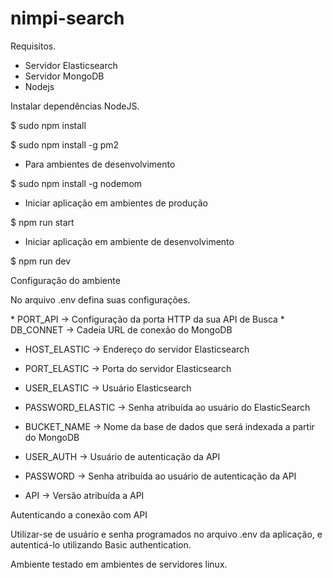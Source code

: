 # nimpi-search

Requisitos.
  * Servidor Elasticsearch
  * Servidor MongoDB
  * Nodejs

Instalar dependências NodeJS.
<p>$ sudo npm install
<p>$ sudo npm install -g pm2

* Para ambientes de desenvolvimento
<p>$ sudo npm install -g nodemom

* Iniciar aplicação em ambientes de produção
<p>$ npm run start

* Iniciar aplicação em ambiente de desenvolvimento
<p>$ npm run dev

Configuração do ambiente
<p>No arquivo .env defina suas configurações.</p>
* PORT_API -> Configuração da porta HTTP da sua API de Busca
* DB_CONNET -> Cadeia URL de conexão do MongoDB

* HOST_ELASTIC -> Endereço do servidor Elasticsearch
* PORT_ELASTIC -> Porta do servidor Elasticsearch
* USER_ELASTIC -> Usuário Elasticsearch
* PASSWORD_ELASTIC -> Senha atribuída ao usuário do ElasticSearch

* BUCKET_NAME -> Nome da base de dados que será indexada a partir do MongoDB

* USER_AUTH -> Usuário de autenticação da API
* PASSWORD ->  Senha atribuída ao usuário de autenticação da API

* API -> Versão atribuída a API

Autenticando a conexão com API
<p>Utilizar-se de usuário e senha programados no arquivo .env da aplicação, e autenticá-lo utilizando Basic authentication.

<p>Ambiente testado em ambientes de servidores linux.
